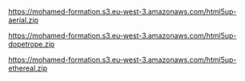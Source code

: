 https://mohamed-formation.s3.eu-west-3.amazonaws.com/html5up-aerial.zip

https://mohamed-formation.s3.eu-west-3.amazonaws.com/html5up-dopetrope.zip

https://mohamed-formation.s3.eu-west-3.amazonaws.com/html5up-ethereal.zip